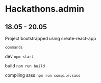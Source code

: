 # Hackathons.admin
## 18.05 - 20.05

Project bootstrapped using create-react-app

`commands`

dev `npm start`

build `npm run build`

compiling sass `npm run compile:sass`
